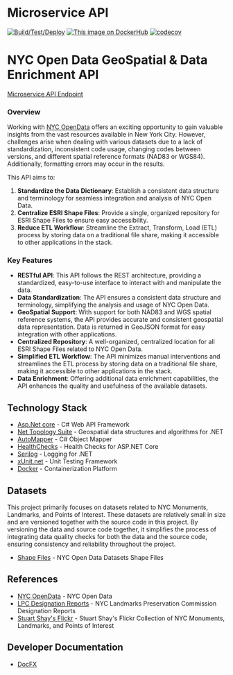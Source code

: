 # Microservice API

[![Build/Test/Deploy](https://github.com/stuartshay/MicroService/actions/workflows/actions.yml/badge.svg)](https://github.com/stuartshay/MicroService/actions/workflows/actions.yml) [![This image on DockerHub](https://img.shields.io/docker/pulls/stuartshay/microservice-api.svg)](https://hub.docker.com/r/stuartshay/microservice-api/) [![codecov](https://codecov.io/gh/stuartshay/MicroService/branch/master/graph/badge.svg?token=bMKXJXK0Q3)](https://codecov.io/gh/stuartshay/MicroService)

# NYC Open Data GeoSpatial & Data Enrichment API

[Microservice API Endpoint](https://microservice-api-w6zlqlyoma-uk.a.run.app/)

### Overview

Working with [NYC OpenData](https://opendata.cityofnewyork.us/) offers an exciting opportunity to gain valuable insights from the vast resources available in New York City. However, challenges arise when dealing with various datasets due to a lack of standardization, inconsistent code usage, changing codes between versions, and different spatial reference formats (NAD83 or WGS84). Additionally, formatting errors may occur in the results.

This API aims to:

1. **Standardize the Data Dictionary**: Establish a consistent data structure and terminology for seamless integration and analysis of NYC Open Data.
2. **Centralize ESRI Shape Files**: Provide a single, organized repository for ESRI Shape Files to ensure easy accessibility.
3. **Reduce ETL Workflow**: Streamline the Extract, Transform, Load (ETL) process by storing data on a traditional file share, making it accessible to other applications in the stack.

### Key Features

- **RESTful API**: This API follows the REST architecture, providing a standardized, easy-to-use interface to interact with and manipulate the data.
- **Data Standardization**: The API ensures a consistent data structure and terminology, simplifying the analysis and usage of NYC Open Data.
- **GeoSpatial Support**: With support for both NAD83 and WGS spatial reference systems, the API provides accurate and consistent geospatial data representation. Data is returned in GeoJSON format for easy integration with other applications.
- **Centralized Repository**: A well-organized, centralized location for all ESRI Shape Files related to NYC Open Data.
- **Simplified ETL Workflow**: The API minimizes manual interventions and streamlines the ETL process by storing data on a traditional file share, making it accessible to other applications in the stack.
- **Data Enrichment**: Offering additional data enrichment capabilities, the API enhances the quality and usefulness of the available datasets.

## Technology Stack

- [Asp.Net core](https://docs.microsoft.com/en-us/aspnet/core/) - C# Web API Framework
- [Net Topology Suite](https://github.com/NetTopologySuite/NetTopologySuite) - Geospatial data structures and algorithms for .NET
- [AutoMapper](https://automapper.org/) - C# Object Mapper
- [HealthChecks](https://github.com/Xabaril/AspNetCore.Diagnostics.HealthChecks) - Health Checks for ASP.NET Core
- [Serilog](https://serilog.net/) - Logging for .NET
- [xUnit.net](https://xunit.net/) - Unit Testing Framework
- [Docker](https://www.docker.com/) - Containerization Platform

## Datasets

This project primarily focuses on datasets related to NYC Monuments, Landmarks, and Points of Interest. These datasets are relatively small in size and are versioned together with the source code in this project. By versioning the data and source code together, it simplifies the process of integrating data quality checks for both the data and the source code, ensuring consistency and reliability throughout the project.

- [Shape Files](/files) - NYC Open Data Datasets Shape Files

## References

- [NYC OpenData](https://opendata.cityofnewyork.us/) - NYC Open Data
- [LPC Designation Reports](https://www.nyc.gov/site/lpc/designations/designation-reports.page) - NYC Landmarks Preservation Commission Designation Reports
- [Stuart Shay's Flickr](https://www.flickr.com/photos/stuartshay) - Stuart Shay's Flickr Collection of NYC Monuments, Landmarks, and Points of Interest

## Developer Documentation

- [DocFX](https://stuartshay.github.io/MicroService/)
